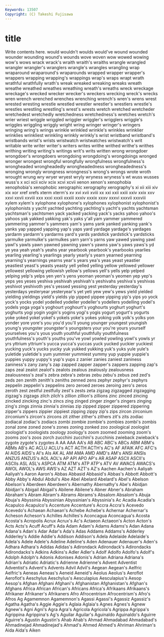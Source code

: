 ```yaml
---
Keywords: 13507 
Copyright: (C) Takeshi Fujisawa
---
```


# title

Write contents here.
 would wouldn't woulds would've wound wounded wounder wounding
wound's wounds wove woven wow wowed wowing wow's wows wrack
wrack's wraith wraith's wraiths wrangle wrangled wrangler wrangler's wranglers wrangle's
wrangles wrangling wrap wraparound wraparound's wraparounds wrapped wrapper wrapper's wrappers
wrapping wrapping's wrappings wrap's wraps wrapt wrath wrathful wrathfully wrath's
wreak wreaked wreaking wreaks wreath wreathe wreathed wreathes wreathing wreath's
wreaths wreck wreckage wreckage's wrecked wrecker wrecker's wreckers wrecking wreck's
wrecks wren wrench wrenched wrenches wrenching wrench's wren's wrens wrest
wrested wresting wrestle wrestled wrestler wrestler's wrestlers wrestle's wrestles wrestling
wrestling's wrest's wrests wretch wretched wretcheder wretchedest wretchedly wretchedness wretchedness's
wretches wretch's wrier wriest wriggle wriggled wriggler wriggler's wrigglers wriggle's
wriggles wriggling wriggly wright wring wringer wringer's wringers wringing wring's
wrings wrinkle wrinkled wrinkle's wrinkles wrinklier wrinklies wrinkliest wrinkling wrinkly
wrinkly's wrist wristband wristband's wristbands wrist's wrists wristwatch wristwatches wristwatch's
writ writable write writer writer's writers writes writhe writhed writhe's
writhes writhing writing writing's writings writ's writs written wrong wrongdoer
wrongdoer's wrongdoers wrongdoing wrongdoing's wrongdoings wronged wronger wrongest wrongful wrongfully
wrongfulness wrongfulness's wrongheaded wrongheadedly wrongheadedness wrongheadedness's wronging wrongly wrongness wrongness's
wrong's wrongs wrote wroth wrought wrung wry wryer wryest wryly
wryness wryness's wt wuss wusses wuss's x xci xcii xciv
xcix xcvi xcvii xenon xenon's xenophobia xenophobia's xenophobic xerographic xerography
xerography's xi xii xiii xiv xix xor xref xrefs xterm
xterm's xv xvi xvii xviii xx xxi xxii xxiii xxiv
xxix xxv xxvi xxvii xxviii xxx xxxi xxxii xxxiii xxxiv
xxxix xxxv xxxvi xxxvii xxxviii xylem xylem's xylophone xylophone's xylophones
xylophonist xylophonist's xylophonists y yacht yachted yachting yachting's yacht's yachts
yachtsman yachtsman's yachtsmen yack yacked yacking yack's yacks yahoo yahoo's
yahoos yak yakked yakking yak's yaks y'all yam yammer yammered
yammering yammer's yammers yam's yams yank yanked yanking yank's yanks
yap yapped yapping yap's yaps yard yardage yardage's yardages yardarm
yardarm's yardarms yard's yards yardstick yardstick's yardsticks yarmulke yarmulke's yarmulkes
yarn yarn's yarns yaw yawed yawing yawl yawl's yawls yawn
yawned yawning yawn's yawns yaw's yaws yaws's yd ye yea
yeah yeah's yeahs year yearbook yearbook's yearbooks yearlies yearling yearling's
yearlings yearly yearly's yearn yearned yearning yearning's yearnings yearns year's
years yea's yeas yeast yeastier yeastiest yeast's yeasts yeasty yell
yelled yelling yellow yellowed yellower yellowest yellowing yellowish yellow's yellows
yell's yells yelp yelped yelping yelp's yelps yen yen's yens
yeoman yeoman's yeomen yep yep's yeps yes yeses yeshiva yeshivah
yeshivah's yeshivahs yeshiva's yeshivas yeshivot yeshivoth yes's yessed yessing yest
yesterday yesterday's yesterdays yesteryear yesteryear's yet yeti yew yew's yews
yield yielded yielding yieldings yield's yields yip yipped yippee yipping
yip's yips yo yock yock's yocks yodel yodelled yodeller yodeller's
yodellers yodelling yodel's yodels yoga yoga's yoghourt yoghourt's yoghourts yoghurt
yoghurt's yoghurts yogi yogin yogin's yogins yogi's yogis yogurt yogurt's
yogurts yoke yoked yokel yokel's yokels yoke's yokes yoking yolk
yolk's yolks yon yonder yore yore's you you'd you'll young
younger youngest youngish young's youngster youngster's youngsters your you're yours
yourself yourselves you's yous youth youthful youthfully youthfulness youthfulness's youth's
youths you've yowl yowled yowling yowl's yowls yr yrs yttrium
yttrium's yucca yucca's yuccas yuck yucked yuckier yuckiest yucking yuck's
yucks yucky yuk yukked yukking yuk's yuks yule yule's yuletide
yuletide's yum yummier yummiest yummy yup yuppie yuppie's yuppies yuppy
yuppy's yup's yups z zanier zanies zaniest zaniness zaniness's zany
zany's zap zapped zapper zapper's zappers zapping zap's zaps zeal
zealot zealot's zealots zealous zealously zealousness zealousness's zeal's zebra zebra's
zebras zebu zebu's zebus zed zed's zeds zen zenith zenith's
zeniths zenned zens zephyr zephyr's zephyrs zeppelin zeppelin's zeppelins zero
zeroed zeroes zeroing zero's zeros zeroth zest zestful zestfully zest's
zests zeta zigzag zigzagged zigzagging zigzag's zigzags zilch zilch's zillion
zillion's zillions zinc zinced zincing zincked zincking zinc's zincs zing
zinged zinger zinger's zingers zinging zing's zings zinnia zinnia's zinnias
zip zipped zipper zippered zippering zipper's zippers zippier zippiest zipping
zippy zip's zips zircon zirconium zirconium's zircon's zircons zit zither
zither's zithers zit's zits zodiac zodiacal zodiac's zodiacs zombi zombie
zombie's zombies zombi's zombis zonal zone zoned zone's zones zoning
zonked zoo zoological zoologist zoologist's zoologists zoology zoology's zoom zoomed
zooming zoom's zooms zoo's zoos zorch zucchini zucchini's zucchinis zwieback
zwieback's zygote zygote's zygotes A AA AAA AA's AB ABC
ABC's ABCs ABM ABM's ABMs AB's AC ACLU ACLU's ACT
ACTH ACTH's AC's AF AFAIK AFC AFC's AI AIDS AIDS's
AI's AIs AK AL AM AMA AMD AMD's AM's ANSI
ANSIs ANZUS ANZUS's AOL AOL's AP API APO AP's AR
ASAP ASCII ASCII's ASCIIs ASL ASL's ASPCA ATM ATM's ATP
ATP's ATV AV AWACS AWACS's AWOL AWOL's AWS AWS's AZ
AZT AZT's AZ's Aachen Aachen's Aaliyah Aaliyah's Aaron Aaron's Abbas
Abbasid Abbasid's Abbas's Abbott Abbott's Abby Abby's Abdul Abdul's Abe
Abel Abelard Abelard's Abel's Abelson Abelson's Aberdeen Aberdeen's Abernathy Abernathy's
Abe's Abidjan Abidjan's Abigail Abigail's Abilene Abilene's Abner Abner's Abraham
Abraham's Abram Abram's Abrams Abrams's Absalom Absalom's Abuja Abuja's Abyssinia
Abyssinian Abyssinian's Abyssinia's Ac Acadia Acadia's Acapulco Acapulco's Accenture Accenture's
Accra Accra's Acevedo Acevedo's Achaean Achaean's Achebe Achebe's Achernar Achernar's
Acheson Acheson's Achilles Achilles's Aconcagua Aconcagua's Acosta Acosta's Acropolis Acrux
Acrux's Ac's Actaeon Actaeon's Acton Acton's Acts Acts's Acuff Acuff's
Ada Adam Adam's Adams Adams's Adan Adana Adana's Adan's Adar
Adar's Ada's Adas Addams Addams's Adderley Adderley's Addie Addie's Addison
Addison's Adela Adelaide Adelaide's Adela's Adele Adele's Adeline Adeline's Aden
Adenauer Adenauer's Aden's Adhara Adhara's Adidas Adidas's Adirondack Adirondack's Adirondacks
Adirondacks's Adkins Adkins's Adler Adler's Adolf Adolfo Adolfo's Adolf's Adolph
Adolph's Adonis Adonises Adonis's Adrian Adriana Adriana's Adrian's Adriatic Adriatic's
Adrienne Adrienne's Advent Adventist Adventist's Advent's Advents Advil Advil's Aegean
Aegean's Aelfric Aelfric's Aeneas Aeneas's Aeneid Aeneid's Aeolus Aeolus's Aeroflot
Aeroflot's Aeschylus Aeschylus's Aesculapius Aesculapius's Aesop Aesop's Afghan Afghani Afghani's
Afghanistan Afghanistan's Afghan's Afghans Africa African African's Africans Africa's Afrikaans
Afrikaans's Afrikaner Afrikaner's Afrikaners Afro Afrocentrism Afrocentrism's Afro's Afros Ag
Agamemnon Agamemnon's Agassi Agassi's Agassiz Agassiz's Agatha Agatha's Aggie Aggie's
Aglaia Aglaia's Agnes Agnes's Agnew Agnew's Agni Agni's Agra Agra's
Agricola Agricola's Agrippa Agrippa's Agrippina Agrippina's Ag's Aguilar Aguilar's Aguinaldo
Aguinaldo's Aguirre Aguirre's Agustin Agustin's Ahab Ahab's Ahmad Ahmadabad Ahmadabad's
Ahmadinejad Ahmadinejad's Ahmad's Ahmed Ahmed's Ahriman Ahriman's Aida Aida's Aiken
